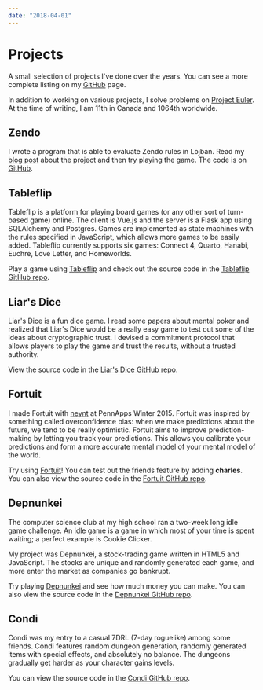 ```yaml
---
date: "2018-04-01"
---
```


# Projects

A small selection of projects I've done over the years. You can see a more complete listing on my [GitHub] page.

In addition to working on various projects, I solve problems on [Project Euler][pe]. At the time of writing, I am 11th in Canada and 1064th worldwide.

## Zendo

I wrote a program that is able to evaluate Zendo rules in Lojban. Read my [blog post](/blog/evaluating-zendo-rules/) about the project and then try playing the game. The code is on [GitHub][zendo].

## Tableflip

Tableflip is a platform for playing board games (or any other sort of turn-based game) online. The client is Vue.js and the server is a Flask app using SQLAlchemy and Postgres. Games are implemented as state machines with the rules specified in JavaScript, which allows more games to be easily added. Tableflip currently supports six games: Connect 4, Quarto, Hanabi, Euchre, Love Letter, and Homeworlds.

Play a game using [Tableflip][playtableflip] and check out the source code in the [Tableflip GitHub repo][tableflip].

## Liar's Dice

Liar's Dice is a fun dice game. I read some papers about mental poker and realized that Liar's Dice would be a really easy game to test out some of the ideas about cryptographic trust. I devised a commitment protocol that allows players to play the game and trust the results, without a trusted authority.

View the source code in the [Liar's Dice GitHub repo][dice].

## Fortuit

I made Fortuit with [neynt](http://neynt.ca/) at PennApps Winter 2015. Fortuit was inspired by something called overconfidence bias: when we make predictions about the future, we tend to be really optimistic. Fortuit aims to improve prediction-making by letting you track your predictions. This allows you calibrate your predictions and form a more accurate mental model of your mental model of the world.

Try using [Fortuit][tryfortuit]! You can test out the friends feature by adding **charles**. You can also view the source code in the [Fortuit GitHub repo][fortuit].

## Depnunkei

The computer science club at my high school ran a two-week long idle game challenge. An idle game is a game in which most of your time is spent waiting; a perfect example is Cookie Clicker.

My project was Depnunkei, a stock-trading game written in HTML5 and JavaScript. The stocks are unique and randomly generated each game, and more enter the market as companies go bankrupt.

Try playing [Depnunkei][playdepnunkei] and see how much money you can make. You can also view the source code in the [Depnunkei GitHub repo][depnunkei].

## Condi

Condi was my entry to a casual 7DRL (7-day roguelike) among some friends. Condi features random dungeon generation, randomly generated items with special effects, and absolutely no balance. The dungeons gradually get harder as your character gains levels.

You can view the source code in the [Condi GitHub repo][condi].

[pe]: https://projecteuler.net/progress=semicolon7
[zendo]: https://github.com/czinn/zendoeval
[playtableflip]: https://tableflip.semicolon.ca
[tableflip]: https://github.com/neynt/tableflip
[dice]: https://github.com/czinn/liars-dice
[tryfortuit]: http://fortuit.semicolon.ca
[fortuit]: https://github.com/czinn/fortuit
[mafia]: https://github.com/czinn/mafia
[playdepnunkei]: /depnunkei
[depnunkei]: https://github.com/czinn/depnunkei
[condi]: https://github.com/czinn/condi
[github]: https://github.com/czinn

